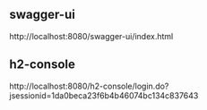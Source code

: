 ## swagger-ui
http://localhost:8080/swagger-ui/index.html

## h2-console
http://localhost:8080/h2-console/login.do?jsessionid=1da0beca23f6b4b46074bc134c837643
